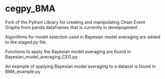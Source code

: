 # cegpy_BMA

Fork of the Python Library for creating and manipulating Chain Event Graphs from panda dataframes that is currently in develpopment

Algorithms for model selection used in Bayesian model averaging are added to the staged.py file.

Functions to apply the Bayesian model averaging are found in Bayesian_model_averaging_CEG.py

An example of applying Bayesian model averaging to a dataset is found in BMA_example.py
